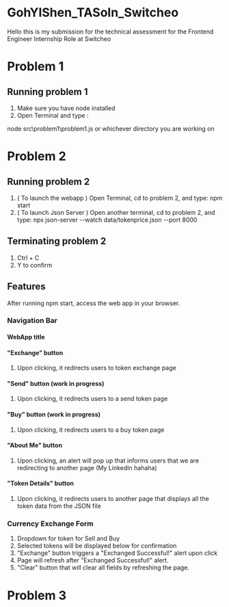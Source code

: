 # GohYIShen_TASoln_Switcheo

Hello this is my submission for the technical assessment for the Frontend Engineer Internship Role at Switcheo

# Problem 1 
## Running problem 1

1) Make sure you have node installed
2) Open Terminal and type :

node src\problem1\problem1.js or whichever directory you are working on 

# Problem 2
## Running problem 2

1) ( To launch the webapp ) Open Terminal, cd to problem 2, and type: npm start
2) ( To launch Json Server ) Open another terminal, cd to problem 2, and type: npx json-server --watch data/tokenprice.json --port 8000

## Terminating problem 2

1) Ctrl + C
2) Y to confirm 

## Features

After running npm start, access the web app in your browser.

### Navigation Bar

#### WebApp title

#### "Exchange" button 
1. Upon clicking, it redirects users to token exchange page

#### "Send" button (work in progress)
1. Upon clicking, it redirects users to a send token page 

#### "Buy" button (work in progress)
1. Upon clicking, it redirects users to a buy token page 

#### "About Me" button
1. Upon clicking, an alert will pop up that informs users that we are redirecting to another page (My LinkedIn hahaha)

#### "Token Details" button
1. Upon clicking, it redirects users to another page that displays all the token data from the JSON file 

### Currency Exchange Form

1. Dropdown for token for Sell and Buy
2. Selected tokens will be displayed below for confirmation
3. "Exchange" button triggers a "Exchanged Successful!" alert upon click
4. Page will refresh after "Exchanged Successful!" alert. 
5. "Clear" button that will clear all fields by refreshing the page.

# Problem 3
